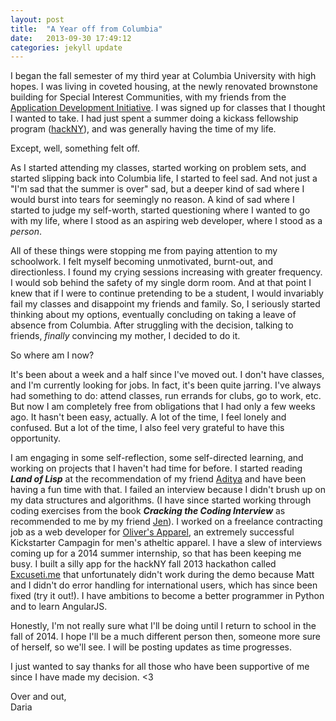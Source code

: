 ```yaml
---
layout: post
title:  "A Year off from Columbia"
date:   2013-09-30 17:49:12
categories: jekyll update
---
```


I began the fall semester of my third year at Columbia University with high hopes. I was living in coveted housing, at the newly renovated 
brownstone building for Special Interest Communities, with my friends from the [Application Development Initiative](http://adicu.com). I was signed up for classes that I thought I wanted to take. I had just spent a summer doing a kickass fellowship program ([hackNY](http://hackny.org)), and was generally having the time of my life. 

Except, well, something felt off. 

As I started attending my classes, started working on problem sets, and started slipping back into Columbia life, I started to feel sad. And not just a "I'm sad that the summer is over" sad, but a deeper kind of sad where I would burst into tears for seemingly no reason. A kind of sad where I started to judge my self-worth, started questioning where I wanted to go with my life, where I stood as an aspiring web developer, where I stood as a *person*.

All of these things were stopping me from paying attention to my schoolwork. I felt myself becoming unmotivated, burnt-out, and directionless. I found my crying sessions increasing with greater frequency. I would sob behind the safety of my single dorm room. And at that point I knew that if I were to continue pretending to be a student, I would invariably fail my classes and disappoint my friends and family. So, I seriously started thinking about my options, eventually concluding on taking a leave of absence from Columbia. After struggling with the decision, talking to friends, *finally* convincing my mother, I decided to do it.  

So where am I now?

It's been about a week and a half since I've moved out. I don't have classes, and I'm currently looking for jobs. In fact, it's been quite jarring.
I've always had something to do: attend classes, run errands for clubs, go to work, etc. But now I am completely free from obligations that I had only a few weeks ago. It hasn't been easy, actually. A lot of the time, I feel lonely and confused. But a lot of the time, I also feel very grateful to have this opportunity.

I am engaging in some self-reflection, some self-directed learning, and working on projects that I haven't had time for before. I started reading ___Land of Lisp___ at the recommendation of my friend [Aditya](http://twitter.com/chimeracoder) and have been having a fun time with that. I failed an interview because I didn't brush up on my data structures and algorithms. (I have since started working through coding exercises from the book ___Cracking the Coding Interview___ as recommended to me by my friend [Jen](http://twitter.com/rubinovitz)). I worked on a freelance contracting job as a web developer for [Oliver's Apparel](http://oliversapparel.com), an extremely successful Kickstarter Campagin for men's atheltic apparel. I have a slew of interviews coming up for a 2014 summer internship, so that has been keeping me busy. I built a silly app for the hackNY fall 2013 hackathon called [Excuseti.me](http://excuseti.me) that unfortunately didn't work during the demo because Matt and I didn't do error handling for international users, which has since been fixed (try it out!). I have ambitions to become a better programmer in Python and to learn AngularJS.

Honestly, I'm not really sure what I'll be doing until I return to school in the fall of 2014. I hope I'll be a much different person then, someone more sure of herself, so we'll see. I will be posting updates as time progresses.

I just wanted to say thanks for all those who have been supportive of me since I have made my decision. <3

Over and out,</br>
Daria